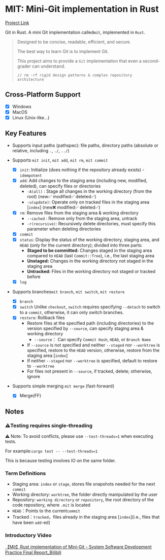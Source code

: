 # MIT: Mini-Git implementation in Rust

[Project Link](https://github.com/MrBeanCpp/MIT)

Git in Rust. A mini Git implementation called`mit`, implemented in `Rust`.

> Designed to be concise, readable, efficient, and secure.
>
> The best way to learn Git is to implement Git.
> 
> This project aims to provide a `Git` implementation that even a second-grader can understand.
> 
> `// rm -rf rigid design patterns & complex repository architecture`
> 

## Cross-Platform Support
-   [x] Windows
-   [x] MacOS
-   [x] Linux (Unix-like...)

## Key Features
-   Supports input paths (pathspec): file paths, directory paths (absolute or relative, including `.`, `./`, `../`)

-   Supports `mit init`, `mit add`, `mit rm`, `mit commit`

    -   [x] `init`: Initialize (does nothing if the repository already exists) - `idempotent`
    -   [x] `add`:  Add changes to the staging area (including new, modified, deleted), can specify files or directories
        -   `-A(all)` : Stage all changes in the working directory (from the root) (new✅ modified✅ deleted✅)
        -   `-u(update)`:  Operate only on tracked files in the staging area [`index`] (new❌ modified✅ deleted✅)
    -   [x] `rm`: Remove files from the staging area & working directory 
        -    `--cached` : Remove only from the staging area, untrack
        -    `-r(recursive)`: Recursively delete directories, must specify this parameter when deleting directories
    -   [x] `commit`
    -   [x] `status`: Display the status of the working directory, staging area, and `HEAD` (only for the current directory); divided into three parts:
        -    **Staged to be committed:**  Changes staged in the staging area compared to `HEAD` (last `Commit::Tree`), i.e., the last staging area
        -    **Unstaged:** Changes in the working directory not staged in the staging area
        -    **Untracked:** Files in the working directory not staged or tracked before
    -   [x] `log`

-   Supports branches`mit branch`, `mit switch`, `mit restore`

    -   [x] `branch`
    -   [x] `switch`
            Unlike `checkout`, `switch` requires specifying `--detach` to switch to a `commit`, otherwise, it can only switch branches.
    -   [x] `restore`: Rollback files
        -   Restore files at the specified path (including directories) to the version specified by `--source`, can specify staging area & working directory
            - `--source`： Can specify `Commit Hash`, `HEAD`, or `Branch Name`
        -   If `--source` is not specified and neither `--staged` nor `--worktree` is specified, restore to the `HEAD` version, otherwise, restore from the staging area [`index`]
        -   If neither `--staged` nor `--worktree` is specified, default to restore to `--worktree`
        -   For files not present in `--source`, if tracked, delete; otherwise, ignore

-   Supports simple merging `mit merge` (fast-forward)
    -   [x] Merge(FF)

## Notes
### ⚠️Testing requires single-threading
⚠️ Note: To avoid conflicts, please use `--test-threads=1` when executing tests.

For example:`cargo test -- --test-threads=1`

This is because testing involves IO on the same folder.

### Term Definitions
-   Staging area: `index` or `stage`, stores file snapshots needed for the next `commit`
-   Working directory: `worktree`, the folder directly manipulated by the user
-   Repository: `working directory` or `repository`, the root directory of the code repository, where `.mit` is located
-   `HEAD`：Points to the current`commit`
-   Tracked：`tracked`，files already in the staging area [`index`](i.e., files that have been `add`-ed)

### Introductory Video
[【Mit】Rust implementation of Mini-Git - System Software Development Practice Final Report_Bilibili](https://www.bilibili.com/video/BV1p64y1E78W/)
